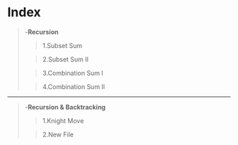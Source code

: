 # Index


> -**Recursion**
>> 1.Subset Sum
>
>> 2.Subset Sum II
>
>> 3.Combination Sum I
>
>> 4.Combination Sum II

___
> -**Recursion & Backtracking**
>>1.Knight Move
>
>>2.New File